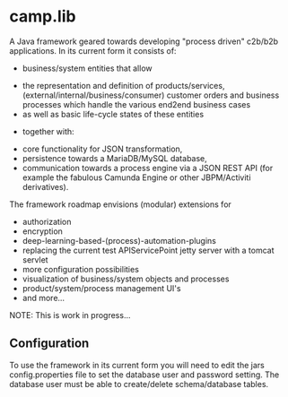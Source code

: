 # camp.lib

A Java framework geared towards developing "process driven" c2b/b2b applications. 
In its current form it consists of: 
- business/system entities that allow 
+ the representation and definition of products/services, (external/internal/business/consumer) customer orders and business processes which handle the various end2end business cases 
+ as well as basic life-cycle states of these entities 
- together with: 
+ core functionality for JSON transformation, 
+ persistence towards a MariaDB/MySQL database, 
+ communication towards a process engine via a JSON REST API (for example the fabulous Camunda Engine or other JBPM/Activiti derivatives). 

The framework roadmap envisions (modular) extensions for 
- authorization
- encryption
- deep-learning-based-(process)-automation-plugins
- replacing the current test APIServicePoint jetty server with a tomcat servlet
- more configuration possibilities
- visualization of business/system objects and processes
- product/system/process management UI's
- and more...

NOTE: This is work in progress...  

## Configuration

To use the framework in its current form you will need to edit the jars config.properties file to set the database user and password setting. The database user must be able to create/delete schema/database tables.
